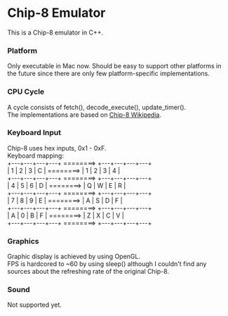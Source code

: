 # Chip-8 Emulator
This is a Chip-8 emulator in C++.
### Platform
Only executable in Mac now. Should be easy to support other platforms in the future since there are only few platform-specific implementations.  
### CPU Cycle
A cycle consists of fetch(), decode_execute(), update_timer().  
The implementations are based on [Chip-8 Wikipedia](https://en.wikipedia.org/wiki/CHIP-8).  
### Keyboard Input
Chip-8 uses hex inputs, 0x1 - 0xF.  
Keyboard mapping:  
+---+---+---+---+  ========> +---+---+---+---+  
| 1 | 2 | 3 | C |  ========> | 1 | 2 | 3 | 4 |  
+---+---+---+---+  ========> +---+---+---+---+  
| 4 | 5 | 6 | D |  ========> | Q | W | E | R |  
+---+---+---+---+  ========> +---+---+---+---+  
| 7 | 8 | 9 | E |  ========> | A | S | D | F |  
+---+---+---+---+  ========> +---+---+---+---+  
| A | 0 | B | F |  ========> | Z | X | C | V |  
+---+---+---+---+  ========> +---+---+---+---+  
### Graphics
Graphic display is achieved by using OpenGL.  
FPS is hardcored to ~60 by using sleep() although I couldn't find any sources about the refreshing rate of the original Chip-8.  
### Sound
Not supported yet.